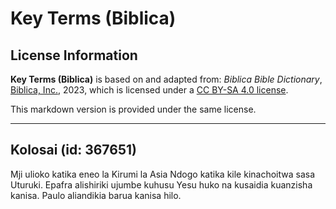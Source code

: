 # Key Terms (Biblica)

## License Information

**Key Terms (Biblica)** is based on and adapted from: _Biblica Bible Dictionary_, [Biblica, Inc.](https://www.biblica.com/), 2023, which is licensed under a [CC BY-SA 4.0 license](https://creativecommons.org/licenses/by-sa/4.0/legalcode.en).

This markdown version is provided under the same license.



--------------------------------

## Kolosai (id: 367651)

Mji ulioko katika eneo la Kirumi la Asia Ndogo katika kile kinachoitwa sasa Uturuki. Epafra alishiriki ujumbe kuhusu Yesu huko na kusaidia kuanzisha kanisa. Paulo aliandikia barua kanisa hilo.



